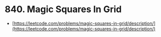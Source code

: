 # 840. Magic Squares In Grid

- [https://leetcode.com/problems/magic-squares-in-grid/description/](https://leetcode.com/problems/magic-squares-in-grid/description/)
